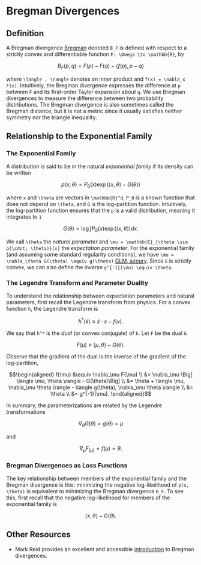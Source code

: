 # Bregman Divergences

## Definition

A Bregman divergence [Bregman](@cite) denoted ``B_F`` is defined with respect to a strictly convex and differentiable function ``F: \Omega \to \mathbb{R}``, by 

```math
B_F(p, q) = F(p) - F(q) - \langle f(p), p - q \rangle
```

where ``\langle , \rangle`` denotes an inner product and ``f(x) = \nabla_x F(x)``. Intuitively, the Bregman divergence expresses the difference at ``p`` between ``F`` and its first-order Taylor expansion about ``q``. We use Bregman divergences to measure the difference between two probability distributions. The Bregman divergence is also sometimes called the Bregman distance, but it is not a metric since it usually satisfies neither symmetry nor the triangle inequality.

## Relationship to the Exponential Family

### The Exponential Family

A distribution is said to be in the natural *exponential family* if its density can be written

```math
p(x ; \theta) = P_0(x) \exp(\langle x, \theta \rangle - G(\theta) )
```

where ``x`` and ``\theta`` are vectors in ``\mathbb{R}^d``, ``P_0`` is a known function that does not depend on ``\theta``, and ``G`` is the log-partition function.  Intuitively, the log-partition function ensures that the ``p`` is a valid distribution, meaning it integrates to ``1``

```math
G(\theta) = \log \int P_0(x) \exp(\langle x, \theta \rangle) dx.
```

We call ``\theta`` the *natural parameter* and ``\mu = \mathbb{E}_{\theta \sim p(\cdot; \theta)}[x]`` the *expectation parameter*. For the exponential family (and assuming some standard regularity conditions), we have ``\mu = \nabla_\theta G(\theta) \equiv g(\theta)`` [GLM, azoury](@cite). Since ``G`` is strictly convex, we can also define the inverse ``g^{-1}(\mu) \equiv \theta``.

### The Legendre Transform and Parameter Duality

To understand the relationship between expectation parameters and natural parameters, first recall the Legendre transform from physics. For a convex function ``h``, the Legendre transform is 

```math
h^*(\tilde{x}) \equiv \tilde{x} \cdot x - f(x).
```

We say that ``h^*`` is the *dual* (or convex conjugate) of ``h``. Let ``F`` be the dual ``G``

```math
F(\mu) \equiv \langle \mu, \theta \rangle - G(\theta).
```

Observe that the gradient of the dual is the inverse of the gradient of the log-partition,

```math
\begin{aligned}
f(\mu) 
&\equiv \nabla_\mu F(\mu) \\
&= \nabla_\mu \Big[ \langle \mu, \theta \rangle - G(\theta)\Big] \\
&= \theta + \langle \mu, \nabla_\mu \theta \rangle - \langle g(\theta), \nabla_\mu \theta \rangle \\
&= \theta \\
&= g^{-1}(\mu).
\end{aligned}
```

In summary, the parameterizations are related by the Legendre transformations 

```math
\nabla_\theta G(\theta) = g(\theta) = \mu
```

and

```math
\nabla_\mu F_(\mu) = f(\mu) = \theta.
```

### Bregman Divergences as Loss Functions

The key relationship between members of the exponential family and the Bregman divergence is this: minimizing the negative log-likelihood of ``p(x, \theta)`` is equivalent to minimizing the Bregman divergence ``B_F``. To see this, first recall that the negative log-likelihood for members of the exponential family is

```math
\langle x, \theta \rangle - G(\theta).
```

## Other Resources

- Mark Reid provides an excellent and accessible [introduction](https://mark.reid.name/blog/meet-the-bregman-divergences.html) to Bregman divergences.
